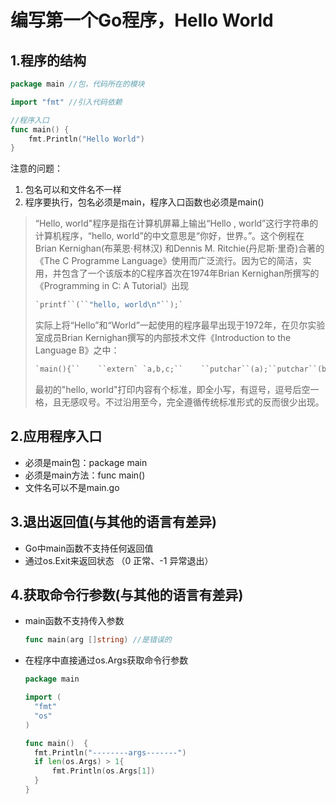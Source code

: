 # 编写第一个Go程序，Hello World

## 1.程序的结构

```go
package main //包，代码所在的模块

import "fmt" //引入代码依赖

//程序入口
func main() {
	fmt.Println("Hello World")
}
```
注意的问题：

1. 包名可以和文件名不一样
2. 程序要执行，包名必须是main，程序入口函数也必须是main()



> “Hello, world"程序是指在计算机屏幕上输出“Hello , world”这行字符串的计算机程序，“hello, world”的中文意思是“你好，世界。”。这个例程在Brian Kernighan(布莱恩·柯林汉) 和Dennis M. Ritchie(丹尼斯·里奇)合著的《The C Programme Language》使用而广泛流行。因为它的简洁，实用，并包含了一个该版本的C程序首次在1974年Brian Kernighan所撰写的《Programming in C: A Tutorial》出现
>
> ```c
> `printf``(``"hello, world\n"``);`
> ```
>
> 实际上将“Hello”和“World”一起使用的程序最早出现于1972年，在贝尔实验室成员Brian Kernighan撰写的内部技术文件《Introduction to the Language B》之中：
>
> ```c
> `main(){``    ``extern` `a,b,c;``    ``putchar``(a);``putchar``(b);``putchar``(c);``putchar``(``'!*n'``);``}``a``'hell'``;``b``'o,w'``;``c``'orld'``;`
> ```
>
> 最初的"hello, world"打印内容有个标准，即全小写，有逗号，逗号后空一格，且无感叹号。不过沿用至今，完全遵循传统标准形式的反而很少出现。

## 2.应用程序入口

- 必须是main包：package main 
- 必须是main方法：func main()
- 文件名可以不是main.go

## 3.退出返回值(与其他的语言有差异)

- Go中main函数不支持任何返回值
- 通过os.Exit来返回状态 （0 正常、-1 异常退出）

## 4.获取命令行参数(与其他的语言有差异)

- main函数不支持传入参数

  ```go
  func main(arg []string) //是错误的
  ```

- 在程序中直接通过os.Args获取命令行参数

  ```go
  package main
  
  import (
  	"fmt"
  	"os"
  )
  
  func main()  {
  	fmt.Println("--------args-------")
  	if len(os.Args) > 1{
  		fmt.Println(os.Args[1])
  	}
  }
  ```